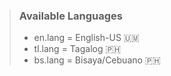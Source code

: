 > <h3> Available Languages </h3>
>
> - en.lang = English-US 🇺🇲
> - tl.lang = Tagalog 🇵🇭
> - bs.lang = Bisaya/Cebuano 🇵🇭

